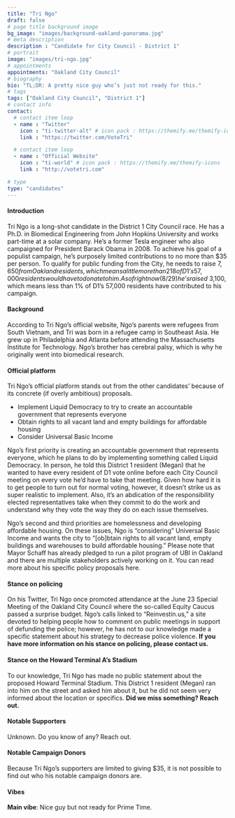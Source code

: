 ```yaml
---
title: "Tri Ngo"
draft: false
# page title background image
bg_image: "images/background-oakland-panorama.jpg"
# meta description
description : "Candidate for City Council - District 1"
# portrait
image: "images/tri-ngo.jpg"
# appointments
appointments: "Oakland City Council"
# biography
bio: "TL;DR: A pretty nice guy who’s just not ready for this."
# tags
tags: ["Oakland City Council", "District 1"]
# contact info
contact:
  # contact item loop
  - name : "Twitter"
    icon : "ti-twitter-alt" # icon pack : https://themify.me/themify-icons
    link : "https://twitter.com/VoteTri"

  # contact item loop
  - name : "Official Website"
    icon : "ti-world" # icon pack : https://themify.me/themify-icons
    link : "http://votetri.com"

# type
type: "candidates"
---
```


#### Introduction
Tri Ngo is a long-shot candidate in the District 1 City Council race. He has a Ph.D. in Biomedical Engineering from John Hopkins University and works part-time at a solar company. He’s a former Tesla engineer who also campaigned for President Barack Obama in 2008. To achieve his goal of a populist campaign, he’s purposely limited contributions to no more than $35 per person. To qualify for public funding from the City, he needs to raise $7,650 from Oakland residents, which means a little more than 218 of D1’s 57,000 residents would have to donate to him. As of right now (8/29) he’s raised ~$3,100, which means less than 1% of D1’s 57,000 residents have contributed to his campaign.

#### Background
According to Tri Ngo’s official website, Ngo’s parents were refugees from South Vietnam, and Tri was born in a refugee camp in Southeast Asia. He grew up in Philadelphia and Atlanta before attending the Massachusetts Institute for Technology. Ngo’s brother has cerebral palsy, which is why he originally went into biomedical research.

#### Official platform
Tri Ngo’s official platform stands out from the other candidates’ because of its concrete (if overly ambitious) proposals.
- Implement Liquid Democracy to try to create an accountable government that represents everyone
- Obtain rights to all vacant land and empty buildings for affordable housing
- Consider Universal Basic Income

Ngo’s first priority is creating an accountable government that represents everyone, which he plans to do by implementing something called Liquid Democracy. In person, he told this District 1 resident (Megan) that he wanted to have every resident of D1 vote online before each City Council meeting on every vote he’d have to take that meeting. Given how hard it is to get people to turn out for normal voting, however, it doesn’t strike us as super realistic to implement. Also, it’s an abdication of the responsibility elected representatives take when they commit to do the work and understand why they vote the way they do on each issue themselves.  

Ngo’s second and third priorities are homelessness and developing affordable housing. On these issues, Ngo is “considering” Universal Basic Income and wants the city to “[ob]btain rights to all vacant land, empty buildings and warehouses to build affordable housing.” Please note that Mayor Schaff has already pledged to run a pilot program of UBI in Oakland and there are multiple stakeholders actively working on it. You can read more about his specific policy proposals here. 

#### Stance on policing
On his Twitter, Tri Ngo once promoted attendance at the June 23 Special Meeting of the Oakland City Council where the so-called Equity Caucus passed a surprise budget. Ngo’s calls linked to “Reinvestin.us,” a site devoted to helping people how to comment on public meetings in support of defunding the police; however, he has not to our knowledge made a specific statement about his strategy to decrease police violence. **If you have more information on his stance on policing, please contact us.**

#### Stance on the Howard Terminal A’s Stadium
To our knowledge, Tri Ngo has made no public statement about the proposed Howard Terminal Stadium. This District 1 resident (Megan) ran into him on the street and asked him about it, but he did not seem very informed about the location or specifics. **Did we miss something? Reach out.**

#### Notable Supporters
Unknown. Do you know of any? Reach out.

#### Notable Campaign Donors
Because Tri Ngo’s supporters are limited to giving $35, it is not possible to find out who his notable campaign donors are. 

#### Vibes
**Main vibe**: Nice guy but not ready for Prime Time.